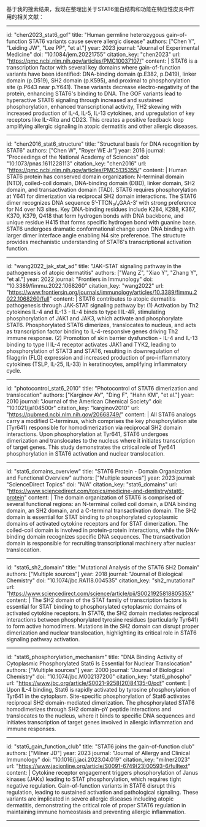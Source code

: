 基于我的搜索结果，我现在整理出关于STAT6蛋白结构和功能在特应性皮炎中作用的相关文献：

----
id: "chen2023_stat6_gof"
title: "Human germline heterozygous gain-of-function STAT6 variants cause severe allergic disease"
authors: ["Chen Y", "Leiding JW", "Lee PP", "et al."]
year: 2023
journal: "Journal of Experimental Medicine"
doi: "10.1084/jem.20221755"
citation_key: "chen2023"
url: "https://pmc.ncbi.nlm.nih.gov/articles/PMC10037107/"
content: |
  STAT6 is a transcription factor with several key domains where gain-of-function variants have been identified: DNA-binding domain (p.E382, p.D419), linker domain (p.D519), SH2 domain (p.K595), and proximal to phosphorylation site (p.P643 near p.Y641). These variants decrease electro-negativity of the protein, enhancing STAT6's binding to DNA. The GOF variants lead to hyperactive STAT6 signaling through increased and sustained phosphorylation, enhanced transcriptional activity, TH2 skewing with increased production of IL-4, IL-5, IL-13 cytokines, and upregulation of key receptors like IL-4Rα and CD23. This creates a positive feedback loop amplifying allergic signaling in atopic dermatitis and other allergic diseases.

----
id: "chen2016_stat6_structure"
title: "Structural basis for DNA recognition by STAT6"
authors: ["Chen W", "Royer WE Jr"]
year: 2016
journal: "Proceedings of the National Academy of Sciences"
doi: "10.1073/pnas.1611228113"
citation_key: "chen2016"
url: "https://pmc.ncbi.nlm.nih.gov/articles/PMC5135355/"
content: |
  Human STAT6 protein has conserved domain organization: N-terminal domain (NTD), coiled-coil domain, DNA-binding domain (DBD), linker domain, SH2 domain, and transactivation domain (TAD). STAT6 requires phosphorylation at Y641 for dimerization via reciprocal SH2 domain interactions. The STAT6 dimer recognizes DNA sequence 5′-TTCN₃/₄GAA-3′ with strong preference for N4 over N3 sites. Key DNA-binding residues include K284, K288, K367, K370, K379, Q418 that form hydrogen bonds with DNA backbone, and unique residue H415 that forms specific hydrogen bond with guanine base. STAT6 undergoes dramatic conformational change upon DNA binding with larger dimer interface angle enabling N4 site preference. The structure provides mechanistic understanding of STAT6's transcriptional activation function.

----
id: "wang2022_jak_stat_ad"
title: "JAK–STAT signaling pathway in the pathogenesis of atopic dermatitis"
authors: ["Wang Z", "Xiao Y", "Zhang Y", "et al."]
year: 2022
journal: "Frontiers in Immunology"
doi: "10.3389/fimmu.2022.1068260"
citation_key: "wang2022"
url: "https://www.frontiersin.org/journals/immunology/articles/10.3389/fimmu.2022.1068260/full"
content: |
  STAT6 contributes to atopic dermatitis pathogenesis through JAK-STAT signaling pathway by: (1) Activation by Th2 cytokines IL-4 and IL-13 - IL-4 binds to type I IL-4R, stimulating phosphorylation of JAK1 and JAK3, which activate and phosphorylate STAT6. Phosphorylated STAT6 dimerizes, translocates to nucleus, and acts as transcription factor binding to IL-4-responsive genes driving Th2 immune response. (2) Promotion of skin barrier dysfunction - IL-4 and IL-13 binding to type II IL-4 receptor activates JAK1 and TYK2, leading to phosphorylation of STAT3 and STAT6, resulting in downregulation of filaggrin (FLG) expression and increased production of pro-inflammatory cytokines (TSLP, IL-25, IL-33) in keratinocytes, amplifying inflammatory cycle.

----
id: "photocontrol_stat6_2010"
title: "Photocontrol of STAT6 dimerization and translocation"
authors: ["Karginov AV", "Ding F", "Hahn KM", "et al."]
year: 2010
journal: "Journal of the American Chemical Society"
doi: "10.1021/ja104500r"
citation_key: "karginov2010"
url: "https://pubmed.ncbi.nlm.nih.gov/20668749/"
content: |
  All STAT6 analogs carry a modified C-terminus, which comprises the key phosphorylation site (Tyr641) responsible for homodimerization via reciprocal SH2 domain interactions. Upon phosphorylation at Tyr641, STAT6 undergoes dimerization and translocates to the nucleus where it initiates transcription of target genes. This study demonstrates the critical role of Tyr641 phosphorylation in STAT6 activation and nuclear translocation.

----
id: "stat6_domains_overview"
title: "STAT6 Protein - Domain Organization and Functional Overview"
authors: ["Multiple sources"]
year: 2023
journal: "ScienceDirect Topics"
doi: "N/A"
citation_key: "stat6_domains"
url: "https://www.sciencedirect.com/topics/medicine-and-dentistry/stat6-protein"
content: |
  The domain organization of STAT6 is comprised of several functional regions: an N-terminal coiled coil domain, a DNA binding domain, an SH2 domain, and a C-terminal transactivation domain. The SH2 domain is essential for STAT binding to phosphorylated cytoplasmic domains of activated cytokine receptors and for STAT dimerization. The coiled-coil domain is involved in protein-protein interactions, while the DNA-binding domain recognizes specific DNA sequences. The transactivation domain is responsible for recruiting transcriptional machinery after nuclear translocation.

----
id: "stat6_sh2_domain"
title: "Mutational Analysis of the STAT6 SH2 Domain"
authors: ["Multiple sources"]
year: 2018
journal: "Journal of Biological Chemistry"
doi: "10.1074/jbc.RA118.004535"
citation_key: "sh2_mutational"
url: "https://www.sciencedirect.com/science/article/pii/S002192581880535X"
content: |
  The SH2 domain of the STAT family of transcription factors is essential for STAT binding to phosphorylated cytoplasmic domains of activated cytokine receptors. In STAT6, the SH2 domain mediates reciprocal interactions between phosphorylated tyrosine residues (particularly Tyr641) to form active homodimers. Mutations in the SH2 domain can disrupt proper dimerization and nuclear translocation, highlighting its critical role in STAT6 signaling pathway activation.

----
id: "stat6_phosphorylation_mechanism"
title: "DNA Binding Activity of Cytoplasmic Phosphorylated Stat6 Is Essential for Nuclear Translocation"
authors: ["Multiple sources"]
year: 2000
journal: "Journal of Biological Chemistry"
doi: "10.1074/jbc.M002137200"
citation_key: "stat6_phospho"
url: "https://www.jbc.org/article/S0021-9258(20)84135-0/pdf"
content: |
  Upon IL-4 binding, Stat6 is rapidly activated by tyrosine phosphorylation of Tyr641 in the cytoplasm. Site-specific phosphorylation of Stat6 activates reciprocal SH2 domain-mediated dimerization. The phosphorylated STAT6 homodimerizes through SH2 domain–pY peptide interactions and translocates to the nucleus, where it binds to specific DNA sequences and initiates transcription of target genes involved in allergic inflammation and immune responses.

----
id: "stat6_gain_function_club"
title: "STAT6 joins the gain-of-function club"
authors: ["Milner JD"]
year: 2023
journal: "Journal of Allergy and Clinical Immunology"
doi: "10.1016/j.jaci.2023.04.019"
citation_key: "milner2023"
url: "https://www.jacionline.org/article/S0091-6749(23)00593-6/fulltext"
content: |
  Cytokine receptor engagement triggers phosphorylation of Janus kinases (JAKs) leading to STAT phosphorylation, which requires tight negative regulation. Gain-of-function variants in STAT6 disrupt this regulation, leading to sustained activation and pathological signaling. These variants are implicated in severe allergic diseases including atopic dermatitis, demonstrating the critical role of proper STAT6 regulation in maintaining immune homeostasis and preventing allergic inflammation.

----